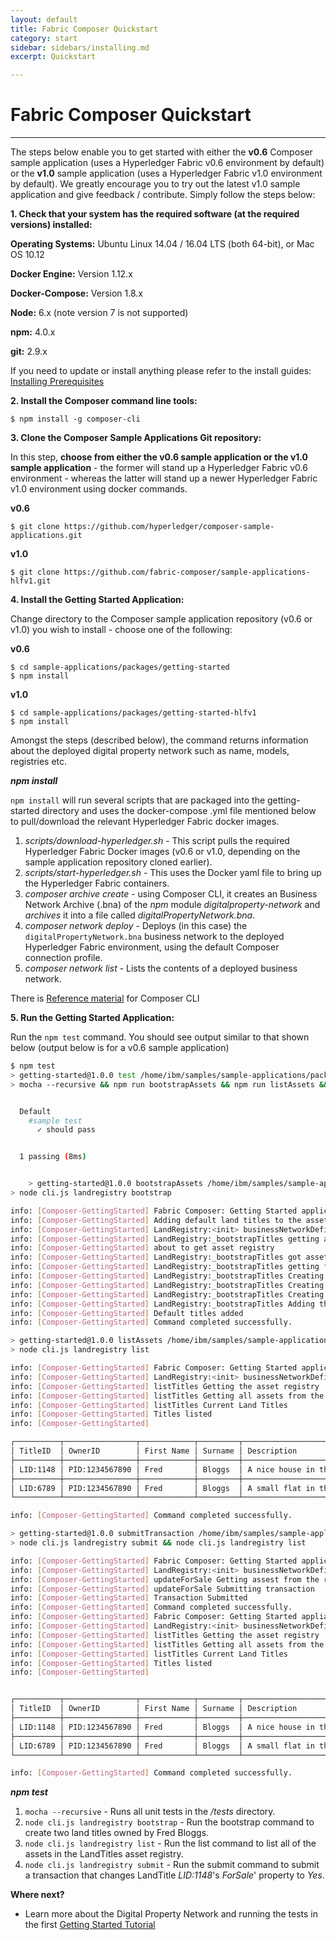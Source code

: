 ```yaml
---
layout: default
title: Fabric Composer Quickstart
category: start
sidebar: sidebars/installing.md
excerpt: Quickstart

---
```


# Fabric Composer Quickstart

---


The steps below enable you to get started with either the **v0.6** Composer sample application (uses a Hyperledger Fabric v0.6 environment by default) or the **v1.0** sample application (uses a Hyperledger Fabric v1.0 environment by default). We greatly encourage you to try out the latest v1.0 sample application and give feedback / contribute. Simply follow the steps below:

**1. Check that your system has the required software (at the required versions) installed:**

**Operating Systems:** Ubuntu Linux 14.04 / 16.04 LTS (both 64-bit), or Mac OS 10.12

**Docker Engine:** Version 1.12.x

**Docker-Compose:** Version 1.8.x

**Node:** 6.x (note version 7 is not supported)

**npm:** 4.0.x

**git:** 2.9.x

If you need to update or install anything please refer to the install guides:
[Installing Prerequisites](../installing/prerequisites.md)

**2. Install the Composer command line tools:**

```
$ npm install -g composer-cli
```

**3. Clone the Composer Sample Applications Git repository:**

In this step, **choose from either the v0.6 sample application or the v1.0 sample application** - the former will stand up a Hyperledger Fabric v0.6 environment - whereas the latter will stand up a newer Hyperledger Fabric v1.0 environment using docker commands.

**v0.6**

```
$ git clone https://github.com/hyperledger/composer-sample-applications.git
```

**v1.0**

```
$ git clone https://github.com/fabric-composer/sample-applications-hlfv1.git
```

**4. Install the Getting Started Application:**

Change directory to the Composer sample application repository (v0.6 or v1.0) you wish to install - choose one of the following:

**v0.6**

```
$ cd sample-applications/packages/getting-started
$ npm install
```
**v1.0**

```
$ cd sample-applications/packages/getting-started-hlfv1
$ npm install
```

Amongst the steps (described below), the command returns information about the deployed digital property network such as name, models, registries etc.

***npm install***

`npm install` will run several scripts that are packaged into the getting-started directory and uses the docker-compose .yml file mentioned below to pull/download the relevant Hyperledger Fabric docker images.

1. *scripts/download-hyperledger.sh* - This script pulls the required Hyperledger Fabric Docker images (v0.6 or v1.0, depending on the sample application repository cloned earlier).
2. *scripts/start-hyperledger.sh* - This uses the Docker yaml file to bring up the Hyperledger Fabric containers.
3. *composer archive create* - using Composer CLI, it creates an Business Network Archive (.bna) of the *npm* module *digitalproperty-network* and *archives* it into a file called *digitalPropertyNetwork.bna*.
4. *composer network deploy* - Deploys (in this case) the `digitalPropertyNetwork.bna` business network to the deployed Hyperledger Fabric environment, using the default Composer connection profile.
5. *composer network list* - Lists the contents of a deployed business network.


There is [Reference material](https://fabric-composer.github.io/reference/commands.html) for Composer CLI

**5. Run the Getting Started Application:**

Run the `npm test` command. You should see output similar to that shown below (output below is for a v0.6 sample application)

```bash
$ npm test
> getting-started@1.0.0 test /home/ibm/samples/sample-applications/packages/getting-started
> mocha --recursive && npm run bootstrapAssets && npm run listAssets && npm run submitTransaction


  Default
    #sample test
      ✓ should pass


  1 passing (8ms)


    > getting-started@1.0.0 bootstrapAssets /home/ibm/samples/sample-applications/packages/getting-started
> node cli.js landregistry bootstrap

info: [Composer-GettingStarted] Fabric Composer: Getting Started application
info: [Composer-GettingStarted] Adding default land titles to the asset registry
info: [Composer-GettingStarted] LandRegistry:<init> businessNetworkDefinition obtained digitalproperty-network@0.0.6
info: [Composer-GettingStarted] LandRegistry:_bootstrapTitles getting asset registry for "net.biz.digitalPropertyNetwork.LandTitle"
info: [Composer-GettingStarted] about to get asset registry
info: [Composer-GettingStarted] LandRegistry:_bootstrapTitles got asset registry
info: [Composer-GettingStarted] LandRegistry:_bootstrapTitles getting factory and adding assets
info: [Composer-GettingStarted] LandRegistry:_bootstrapTitles Creating a person
info: [Composer-GettingStarted] LandRegistry:_bootstrapTitles Creating a land title#1
info: [Composer-GettingStarted] LandRegistry:_bootstrapTitles Creating a land title#2
info: [Composer-GettingStarted] LandRegistry:_bootstrapTitles Adding these to the registry
info: [Composer-GettingStarted] Default titles added
info: [Composer-GettingStarted] Command completed successfully.

> getting-started@1.0.0 listAssets /home/ibm/samples/sample-applications/packages/getting-started
> node cli.js landregistry list

info: [Composer-GettingStarted] Fabric Composer: Getting Started application
info: [Composer-GettingStarted] LandRegistry:<init> businessNetworkDefinition obtained digitalproperty-network@0.0.6
info: [Composer-GettingStarted] listTitles Getting the asset registry
info: [Composer-GettingStarted] listTitles Getting all assets from the registry.
info: [Composer-GettingStarted] listTitles Current Land Titles
info: [Composer-GettingStarted] Titles listed
info: [Composer-GettingStarted]

┌──────────┬────────────────┬────────────┬─────────┬─────────────────────────────┬─────────┐
│ TitleID  │ OwnerID        │ First Name │ Surname │ Description                 │ ForSale │
├──────────┼────────────────┼────────────┼─────────┼─────────────────────────────┼─────────┤
│ LID:1148 │ PID:1234567890 │ Fred       │ Bloggs  │ A nice house in the country │ No      │
├──────────┼────────────────┼────────────┼─────────┼─────────────────────────────┼─────────┤
│ LID:6789 │ PID:1234567890 │ Fred       │ Bloggs  │ A small flat in the city    │ No      │
└──────────┴────────────────┴────────────┴─────────┴─────────────────────────────┴─────────┘

info: [Composer-GettingStarted] Command completed successfully.

> getting-started@1.0.0 submitTransaction /home/ibm/samples/sample-applications/packages/getting-started
> node cli.js landregistry submit && node cli.js landregistry list

info: [Composer-GettingStarted] Fabric Composer: Getting Started application
info: [Composer-GettingStarted] LandRegistry:<init> businessNetworkDefinition obtained digitalproperty-network@0.0.6
info: [Composer-GettingStarted] updateForSale Getting assest from the registry.
info: [Composer-GettingStarted] updateForSale Submitting transaction
info: [Composer-GettingStarted] Transaction Submitted
info: [Composer-GettingStarted] Command completed successfully.
info: [Composer-GettingStarted] Fabric Composer: Getting Started appliation
info: [Composer-GettingStarted] LandRegistry:<init> businessNetworkDefinition obtained digitalproperty-network@0.0.6
info: [Composer-GettingStarted] listTitles Getting the asset registry
info: [Composer-GettingStarted] listTitles Getting all assets from the registry.
info: [Composer-GettingStarted] listTitles Current Land Titles
info: [Composer-GettingStarted] Titles listed
info: [Composer-GettingStarted]


┌──────────┬────────────────┬────────────┬─────────┬─────────────────────────────┬─────────┐
│ TitleID  │ OwnerID        │ First Name │ Surname │ Description                 │ ForSale │
├──────────┼────────────────┼────────────┼─────────┼─────────────────────────────┼─────────┤
│ LID:1148 │ PID:1234567890 │ Fred       │ Bloggs  │ A nice house in the country │ Yes     │
├──────────┼────────────────┼────────────┼─────────┼─────────────────────────────┼─────────┤
│ LID:6789 │ PID:1234567890 │ Fred       │ Bloggs  │ A small flat in the city    │ No      │
└──────────┴────────────────┴────────────┴─────────┴─────────────────────────────┴─────────┘

info: [Composer-GettingStarted] Command completed successfully.

```

***npm test***

1. `mocha --recursive` - Runs all unit tests in the */tests* directory.
2. `node cli.js landregistry bootstrap` - Run the bootstrap command to create two land titles owned by Fred Bloggs.
3. `node cli.js landregistry list` - Run the list command to list all of the assets in the LandTitles asset registry.
4. `node cli.js landregistry submit` - Run the submit command to submit a transaction that changes LandTitle *LID:1148*'s *ForSale*' property to *Yes*.

**Where next?**

* Learn more about the Digital Property Network and running the tests in the first [Getting Started Tutorial](../tutorials/getting-started-cmd-line.md)
